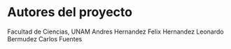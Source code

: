 # Autores del proyecto 

Facultad de Ciencias, UNAM
Andres Hernandez
Felix Hernandez
Leonardo Bermudez
Carlos Fuentes

